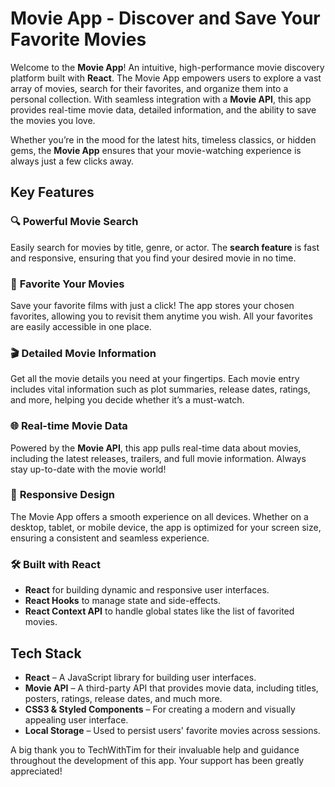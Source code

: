 # Movie App - Discover and Save Your Favorite Movies

Welcome to the **Movie App**! An intuitive, high-performance movie discovery platform built with **React**. The Movie App empowers users to explore a vast array of movies, search for their favorites, and organize them into a personal collection. With seamless integration with a **Movie API**, this app provides real-time movie data, detailed information, and the ability to save the movies you love.

Whether you’re in the mood for the latest hits, timeless classics, or hidden gems, the **Movie App** ensures that your movie-watching experience is always just a few clicks away.

## Key Features

### 🔍 **Powerful Movie Search**
Easily search for movies by title, genre, or actor. The **search feature** is fast and responsive, ensuring that you find your desired movie in no time.

### 🌟 **Favorite Your Movies**
Save your favorite films with just a click! The app stores your chosen favorites, allowing you to revisit them anytime you wish. All your favorites are easily accessible in one place.

### 🎬 **Detailed Movie Information**
Get all the movie details you need at your fingertips. Each movie entry includes vital information such as plot summaries, release dates, ratings, and more, helping you decide whether it’s a must-watch.

### 🌐 **Real-time Movie Data**
Powered by the **Movie API**, this app pulls real-time data about movies, including the latest releases, trailers, and full movie information. Always stay up-to-date with the movie world!

### 📱 **Responsive Design**
The Movie App offers a smooth experience on all devices. Whether on a desktop, tablet, or mobile device, the app is optimized for your screen size, ensuring a consistent and seamless experience.

### 🛠 **Built with React**
- **React** for building dynamic and responsive user interfaces.
- **React Hooks** to manage state and side-effects.
- **React Context API** to handle global states like the list of favorited movies.

## Tech Stack

- **React** – A JavaScript library for building user interfaces.
- **Movie API** – A third-party API that provides movie data, including titles, posters, ratings, release dates, and much more.
- **CSS3 & Styled Components** – For creating a modern and visually appealing user interface.
- **Local Storage** – Used to persist users' favorite movies across sessions.

A big thank you to TechWithTim for their invaluable help and guidance throughout the development of this app. Your support has been greatly appreciated!


